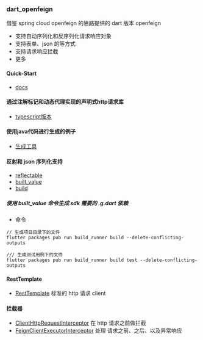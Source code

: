### dart_openfeign
借鉴 spring cloud openfeign 的思路提供的 dart 版本 openfeign

- 支持自动序列化和反序列化请求响应对象
- 支持表单、json 的等方式
- 支持请求响应拦截
- 更多

#### Quick-Start
- [docs](./quick_star.md)

#### 通过注解标记和动态代理实现的声明式http请求库
- [typescript版本](https://github.com/fengwuxp/fengwuxp-typescript-spring/tree/master/feign)

#### 使用java代码进行生成的例子
- [生成工具](https://github.com/fengwuxp/common-codegen)

#### 反射和 json 序列化支持
- [reflectable](https://github.com/google/reflectable.dart)
- [built_value](https://github.com/google/built_value.dart)
- [build](https://github.com/dart-lang/build)

##### 使用 built_value 命令生成 sdk 需要的 .g.dart 依赖
- 命令
```
// 生成项目目录下的文件
flutter packages pub run build_runner build --delete-conflicting-outputs

/// 生成测试用例下的文件
flutter packages pub run build_runner build test --delete-conflicting-outputs

```


#### RestTemplate
- [RestTemplate](./lib/src/client/rest_template.dart) 标准的 http 请求 client

#### 拦截器
- [ClientHttpRequestInterceptor](./lib/src/client/client_http_request_interceptor.dart) 在 http 请求之前做拦截
- [FeignClientExecutorInterceptor](./lib/src/executor/feign_client_executor_interceptor.dart) 处理 请求之前、之后、以及异常响应